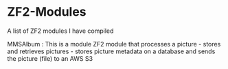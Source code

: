 ZF2-Modules
===========

A list of ZF2 modules I have compiled


MMSAlbum :
    This is a module ZF2 module that processes a picture
    - stores and retrieves pictures
    - stores picture metadata on a database and 
        sends the picture (file) to an AWS S3
